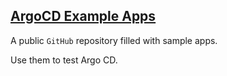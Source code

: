 ## [ArgoCD Example Apps](https://github.com/argoproj/argocd-example-apps)

A public `GitHub` repository filled with sample apps.  

Use them to test Argo CD.  
